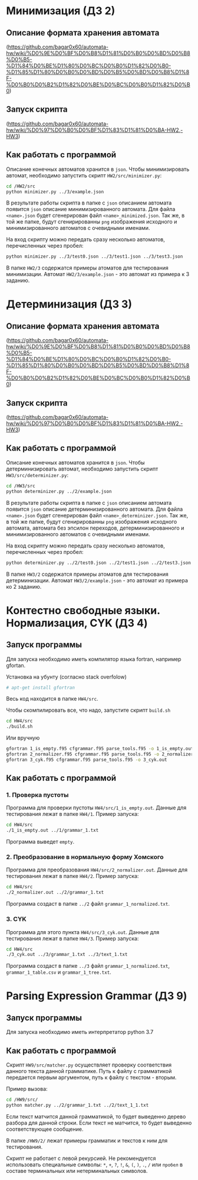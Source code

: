# Минимизация (ДЗ 2)

## Описание формата хранения автомата
(https://github.com/bagar0x60/automata-hw/wiki/%D0%9E%D0%BF%D0%B8%D1%81%D0%B0%D0%BD%D0%B8%D0%B5-%D1%84%D0%BE%D1%80%D0%BC%D0%B0%D1%82%D0%B0-%D1%85%D1%80%D0%B0%D0%BD%D0%B5%D0%BD%D0%B8%D1%8F-%D0%B0%D0%B2%D1%82%D0%BE%D0%BC%D0%B0%D1%82%D0%B0)

## Запуск скрипта
(https://github.com/bagar0x60/automata-hw/wiki/%D0%97%D0%B0%D0%BF%D1%83%D1%81%D0%BA-HW2,-HW3)

## Как работать с программой

Описание конечных автоматов хранится в `json`. Чтобы минимизировать автомат, необходимо запустить скрипт `HW2/src/minimizer.py`:
```bash
cd /HW2/src
python minimizer.py ../3/example.json
```
В результате работы скрипта в папке с `json` описанием автомата появится `json` описание минимизированного автомата. Для файла `<name>.json` будет сгенерирован файл `<name>_minimized.json`. Так же, в той же папке, будут сгенирированны `png` изображения исходного и минимизированного автоматов с очевидными именами.

На вход скрипту можно передать сразу несколько автоматов, перечисленных через пробел:
```bash
python minimizer.py ../3/test0.json ../3/test1.json ../3/test3.json 
```

В папке `HW2/3` содержатся примеры атоматов для тестирования минимизации. Автомат `HW2/3/example.json` - это автомат из примера к 3 заданию.

# Детерминизация (ДЗ 3)

## Описание формата хранения автомата
(https://github.com/bagar0x60/automata-hw/wiki/%D0%9E%D0%BF%D0%B8%D1%81%D0%B0%D0%BD%D0%B8%D0%B5-%D1%84%D0%BE%D1%80%D0%BC%D0%B0%D1%82%D0%B0-%D1%85%D1%80%D0%B0%D0%BD%D0%B5%D0%BD%D0%B8%D1%8F-%D0%B0%D0%B2%D1%82%D0%BE%D0%BC%D0%B0%D1%82%D0%B0)

## Запуск скрипта
(https://github.com/bagar0x60/automata-hw/wiki/%D0%97%D0%B0%D0%BF%D1%83%D1%81%D0%BA-HW2,-HW3)

## Как работать с программой

Описание конечных автоматов хранится в `json`. Чтобы детерминизировать автомат, необходимо запустить скрипт `HW3/src/determinizer.py`:
```bash
cd /HW3/src
python determinizer.py ../2/example.json
```
В результате работы скрипта в папке с `json` описанием автомата появится `json` описание детерминизированного автомата. Для файла `<name>.json` будет сгенерирован файл `<name>_determinizer.json`. Так же, в той же папке, будут сгенирированны `png` изображения исходного автомата, автомата без эпсилон переходов, детерминизированного и минимизированного автоматов с очевидными именами.

На вход скрипту можно передать сразу несколько автоматов, перечисленных через пробел:
```bash
python determinizer.py ../2/test0.json ../2/test1.json ../2/test3.json 
```

В папке `HW3/2` содержатся примеры атоматов для тестирования детерминизации. Автомат `HW3/2/example.json` - это автомат из примера ко 2 заданию.



# Контестно свободные языки. Нормализация, CYK (ДЗ 4)

## Запуск программы

Для запуска необходимо иметь компилятор языка fortran, например gfortan. 

Установка на убунту (согласно stack overfolow)
```bash
# apt-get install gfortran
```

Весь код находится в папке `HW4/src`. 

Чтобы скомпилировать все, что надо, запустите скрипт `build.sh` 

```bash
cd HW4/src
./build.sh
```

Или вручную
```bash
gfortran 1_is_empty.f95 cfgrammar.f95 parse_tools.f95 -o 1_is_empty.out
gfortran 2_normalizer.f95 cfgrammar.f95 parse_tools.f95 -o 2_normalizer.out
gfortran 3_cyk.f95 cfgrammar.f95 parse_tools.f95 -o 3_cyk.out
```

## Как работать с программой

### 1. Проверка пустоты

Программа для проверки пустоты `HW4/src/1_is_empty.out`. Данные для тестирования лежат в папке `HW4/1`. Пример запуска:
```bash
cd HW4/src
./1_is_empty.out ../1/grammar_1.txt
```
Программа выведет `empty`.

### 2. Преобразование в нормальную форму Хомского

Программа для преобразования `HW4/src/2_normalizer.out`. Данные для тестирования лежат в папке `HW4/2`. Пример запуска:
```bash
cd HW4/src
./2_normalizer.out ../2/grammar_1.txt
```
Программа создаст в папке `../2` файл `grammar_1_normalized.txt`.

### 3. CYK

Программа для этого пункта `HW4/src/3_cyk.out`. Данные для тестирования лежат в папке `HW4/3`. Пример запуска:
```bash
cd HW4/src
./3_cyk.out ../3/grammar_1.txt ../3/text_1.txt
```
Программа создаст в папке `../3` файл `grammar_1_normalized.txt`, `grammar_1_table.csv` и `grammar_1_tree.txt`.

# Parsing Expression Grammar (ДЗ 9)

## Запуск программы

Для запуска необходимо иметь интерпретатор python 3.7

## Как работать с программой

Скрипт `HW9/src/matcher.py` осуществляет проверку соответствия данного текста данной грамматике. Путь к файлу с грамматикой передается первым аргументом, путь к файлу с текстом - вторым.

Пример вызова:
```bash
cd /HW9/src/
python matcher.py ../2/grammar_1.txt ../2/text_1_1.txt
```

Если текст матчится данной грамматикой, то будет выведенно дерево разбора для данной строки. Если текст не матчится, то будет выведенно соответствующее сообщение.

В папке `/HW9/2/` лежат примеры грамматик и текстов к ним для тестирования.

Скрипт не работает с левой рекурсией. Не рекомендуется использовать специальные символы: `*`, `+`, `?`, `!`, `&`, `(`, `)`, `.`, `/` или `пробел` в составе терминальных или нетерминальных символов.